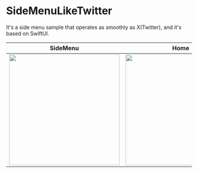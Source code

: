 # SideMenuLikeTwitter
It's a side menu sample that operates as smoothly as X(Twitter), and it's based on SwiftUI.

|SideMenu|Home|Movie|
|-|-|:-:|
|<img src="https://github.com/boardguy1024/SideMenuLikeTwitter/assets/13864469/a02f870a-0765-451c-9b73-5a03af694d94" width="300">|<img src="https://github.com/boardguy1024/SideMenuLikeTwitter/assets/13864469/2e675f05-ddc8-43d5-b6c9-8d9ce081476f" width="300">|<video src="https://github.com/boardguy1024/SideMenuLikeTwitter/assets/13864469/4e4a0f99-f96d-444d-965a-2e05317937a7">|





